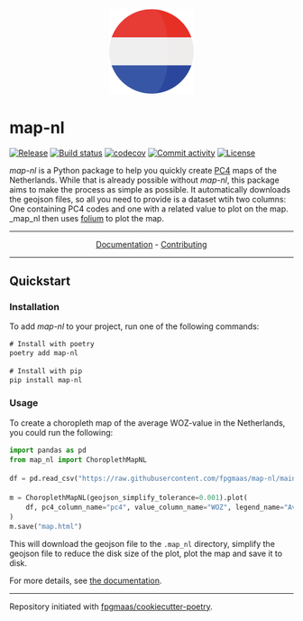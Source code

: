 <p align="center" style="margin: 30px 30px 40px 30px;">
  <img alt="map nl" height="150" src="https://github.com/fpgmaas/map-nl/blob/main/docs/static/nl.png?raw=true">
</p>

# map-nl

[![Release](https://img.shields.io/github/v/release/fpgmaas/map-nl)](https://img.shields.io/github/v/release/fpgmaas/map-nl)
[![Build status](https://img.shields.io/github/actions/workflow/status/fpgmaas/map-nl/main.yml?branch=main)](https://github.com/fpgmaas/map-nl/actions/workflows/main.yml?query=branch%3Amain)
[![codecov](https://codecov.io/gh/fpgmaas/map-nl/branch/main/graph/badge.svg)](https://codecov.io/gh/fpgmaas/map-nl)
[![Commit activity](https://img.shields.io/github/commit-activity/m/fpgmaas/map-nl)](https://img.shields.io/github/commit-activity/m/fpgmaas/map-nl)
[![License](https://img.shields.io/github/license/fpgmaas/map-nl)](https://img.shields.io/github/license/fpgmaas/map-nl)

_map-nl_ is a Python package to help you quickly create [PC4](https://public.opendatasoft.com/explore/dataset/georef-netherlands-postcode-pc4/table/) maps of the Netherlands. While that is already possible without _map-nl_, this package aims to make the process as simple as possible. It automatically downloads the geojson files, so all you need to provide is a dataset wtih two columns: One containing PC4 codes and one with a related value to plot on the map. \_map_nl then uses [folium](https://github.com/python-visualization/folium) to plot the map.

---

<p align="center">
  <a href="https://fpgmaas.github.io/map-nl">Documentation</a> - <a href="https://fpgmaas.github.io/map-nl/contributing/">Contributing</a>
</p>

---

## Quickstart

### Installation

To add _map-nl_ to your project, run one of the following commands:

```shell
# Install with poetry
poetry add map-nl

# Install with pip
pip install map-nl
```

### Usage

To create a choropleth map of the average WOZ-value in the Netherlands, you could run the following:

```py
import pandas as pd
from map_nl import ChoroplethMapNL

df = pd.read_csv("https://raw.githubusercontent.com/fpgmaas/map-nl/main/data/woz-pc4.csv")

m = ChoroplethMapNL(geojson_simplify_tolerance=0.001).plot(
    df, pc4_column_name="pc4", value_column_name="WOZ", legend_name="Average WOZ Value"
)
m.save("map.html")
```

This will download the geojson file to the `.map_nl` directory, simplify the geojson file to reduce the disk size of the plot, plot the map and save it to disk.

For more details, see [the documentation](https://fpgmaas.github.io/map-nl).

---

Repository initiated with [fpgmaas/cookiecutter-poetry](https://github.com/fpgmaas/cookiecutter-poetry).

